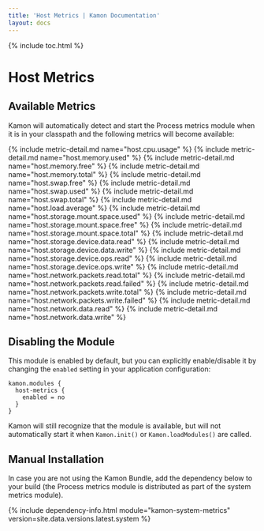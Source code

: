 ```yaml
---
title: 'Host Metrics | Kamon Documentation'
layout: docs
---
```


{% include toc.html %}

Host Metrics
============


Available Metrics
-----------------

Kamon will automatically detect and start the Process metrics module when it is in your classpath and the following
metrics will become available:

{%  include metric-detail.md name="host.cpu.usage" %}
{%  include metric-detail.md name="host.memory.used" %}
{%  include metric-detail.md name="host.memory.free" %}
{%  include metric-detail.md name="host.memory.total" %}
{%  include metric-detail.md name="host.swap.free" %}
{%  include metric-detail.md name="host.swap.used" %}
{%  include metric-detail.md name="host.swap.total" %}
{%  include metric-detail.md name="host.load.average" %}
{%  include metric-detail.md name="host.storage.mount.space.used" %}
{%  include metric-detail.md name="host.storage.mount.space.free" %}
{%  include metric-detail.md name="host.storage.mount.space.total" %}
{%  include metric-detail.md name="host.storage.device.data.read" %}
{%  include metric-detail.md name="host.storage.device.data.write" %}
{%  include metric-detail.md name="host.storage.device.ops.read" %}
{%  include metric-detail.md name="host.storage.device.ops.write" %}
{%  include metric-detail.md name="host.network.packets.read.total" %}
{%  include metric-detail.md name="host.network.packets.read.failed" %}
{%  include metric-detail.md name="host.network.packets.write.total" %}
{%  include metric-detail.md name="host.network.packets.write.failed" %}
{%  include metric-detail.md name="host.network.data.read" %}
{%  include metric-detail.md name="host.network.data.write" %}


Disabling the Module
--------------------

This module is enabled by default, but you can explicitly enable/disable it by changing the `enabled` setting in your
application configuration:

```text
kamon.modules {
  host-metrics {
    enabled = no
  }
}
```

Kamon will still recognize that the module is available, but will not automatically start it when `Kamon.init()` or
`Kamon.loadModules()` are called.


Manual Installation
-------------------

In case you are not using the Kamon Bundle, add the dependency below to your build (the Process metrics module is
distributed as part of the system metrics module).

{% include dependency-info.html module="kamon-system-metrics" version=site.data.versions.latest.system %}
